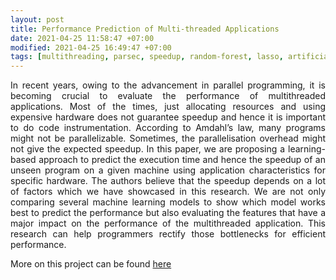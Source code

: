 ```yaml
---
layout: post
title: Performance Prediction of Multi-threaded Applications
date: 2021-04-25 11:58:47 +07:00
modified: 2021-04-25 16:49:47 +07:00
tags: [multithreading, parsec, speedup, random-forest, lasso, artificial-neural-network]
---
```

<p style="text-align: justify;">
In recent years, owing to the advancement in parallel programming, it is becoming crucial to evaluate the performance of multithreaded applications. Most of the times, just allocating resources and using expensive hardware does not guarantee speedup and hence it is important to do code instrumentation. According to Amdahl’s law, many programs might not be parallelizable. Sometimes, the parallelisation overhead might not give the expected speedup. In this paper, we are proposing a learning-based approach to predict the execution time and hence the speedup of an unseen program on a given machine using application characteristics for specific hardware.
The authors believe that the speedup depends on a lot of factors which we have showcased in this research. We are not only comparing several machine learning models to show which model works best to predict the performance but also evaluating the features that have a major impact on the performance of the multithreaded application. This research can help programmers rectify those bottlenecks for efficient performance.
</p>
More on this project can be found <a href="https://github.com/Aman-Chopra/Performance-Prediction-Multithreaded-Applications" target="_blank">here</a>